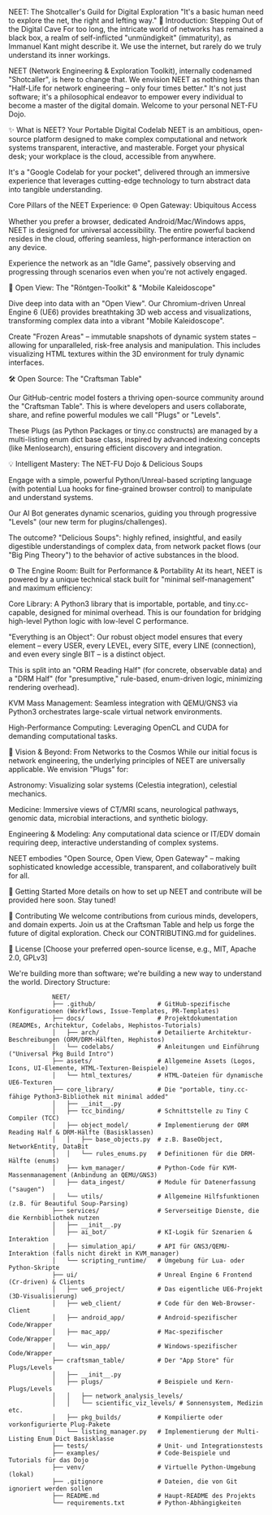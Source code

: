 NEET: The Shotcaller's Guild for Digital Exploration
"It's a basic human need to explore the net, the right and lefting way."
🌌 Introduction: Stepping Out of the Digital Cave
For too long, the intricate world of networks has remained a black box, a realm of self-inflicted "unmündigkeit" (immaturity), as Immanuel Kant might describe it. We use the internet, but rarely do we truly understand its inner workings.

NEET (Network Engineering & Exploration Toolkit), internally codenamed "Shotcaller", is here to change that. We envision NEET as nothing less than "Half-Life for network engineering – only four times better." It's not just software; it's a philosophical endeavor to empower every individual to become a master of the digital domain. Welcome to your personal NET-FU Dojo.

✨ What is NEET? Your Portable Digital Codelab
NEET is an ambitious, open-source platform designed to make complex computational and network systems transparent, interactive, and masterable. Forget your physical desk; your workplace is the cloud, accessible from anywhere.

It's a "Google Codelab for your pocket", delivered through an immersive experience that leverages cutting-edge technology to turn abstract data into tangible understanding.

Core Pillars of the NEET Experience:
🌐 Open Gateway: Ubiquitous Access

Whether you prefer a browser, dedicated Android/Mac/Windows apps, NEET is designed for universal accessibility. The entire powerful backend resides in the cloud, offering seamless, high-performance interaction on any device.

Experience the network as an "Idle Game", passively observing and progressing through scenarios even when you're not actively engaged.

🔬 Open View: The "Röntgen-Toolkit" & "Mobile Kaleidoscope"

Dive deep into data with an "Open View". Our Chromium-driven Unreal Engine 6 (UE6) provides breathtaking 3D web access and visualizations, transforming complex data into a vibrant "Mobile Kaleidoscope".

Create "Frozen Areas" – immutable snapshots of dynamic system states – allowing for unparalleled, risk-free analysis and manipulation. This includes visualizing HTML textures within the 3D environment for truly dynamic interfaces.

🛠️ Open Source: The "Craftsman Table"

Our GitHub-centric model fosters a thriving open-source community around the "Craftsman Table". This is where developers and users collaborate, share, and refine powerful modules we call "Plugs" or "Levels".

These Plugs (as Python Packages or tiny.cc constructs) are managed by a multi-listing enum dict base class, inspired by advanced indexing concepts (like Menlosearch), ensuring efficient discovery and integration.

💡 Intelligent Mastery: The NET-FU Dojo & Delicious Soups

Engage with a simple, powerful Python/Unreal-based scripting language (with potential Lua hooks for fine-grained browser control) to manipulate and understand systems.

Our AI Bot generates dynamic scenarios, guiding you through progressive "Levels" (our new term for plugins/challenges).

The outcome? "Delicious Soups": highly refined, insightful, and easily digestible understandings of complex data, from network packet flows (our "Big Ping Theory") to the behavior of active substances in the blood.

⚙️ The Engine Room: Built for Performance & Portability
At its heart, NEET is powered by a unique technical stack built for "minimal self-management" and maximum efficiency:

Core Library: A Python3 library that is importable, portable, and tiny.cc-capable, designed for minimal overhead. This is our foundation for bridging high-level Python logic with low-level C performance.

"Everything is an Object": Our robust object model ensures that every element – every USER, every LEVEL, every SITE, every LINE (connection), and even every single BIT – is a distinct object.

This is split into an "ORM Reading Half" (for concrete, observable data) and a "DRM Half" (for "presumptive," rule-based, enum-driven logic, minimizing rendering overhead).

KVM Mass Management: Seamless integration with QEMU/GNS3 via Python3 orchestrates large-scale virtual network environments.

High-Performance Computing: Leveraging OpenCL and CUDA for demanding computational tasks.

🔭 Vision & Beyond: From Networks to the Cosmos
While our initial focus is network engineering, the underlying principles of NEET are universally applicable. We envision "Plugs" for:

Astronomy: Visualizing solar systems (Celestia integration), celestial mechanics.

Medicine: Immersive views of CT/MRI scans, neurological pathways, genomic data, microbial interactions, and synthetic biology.

Engineering & Modeling: Any computational data science or IT/EDV domain requiring deep, interactive understanding of complex systems.

NEET embodies "Open Source, Open View, Open Gateway" – making sophisticated knowledge accessible, transparent, and collaboratively built for all.

🚀 Getting Started
More details on how to set up NEET and contribute will be provided here soon. Stay tuned!

🤝 Contributing
We welcome contributions from curious minds, developers, and domain experts. Join us at the Craftsman Table and help us forge the future of digital exploration. Check our CONTRIBUTING.md for guidelines.

📜 License
[Choose your preferred open-source license, e.g., MIT, Apache 2.0, GPLv3]

We're building more than software; we're building a new way to understand the world.
Directory Structure:

                NEET/
                ├── .github/                 # GitHub-spezifische Konfigurationen (Workflows, Issue-Templates, PR-Templates)
                ├── docs/                    # Projektdokumentation (READMEs, Architektur, Codelabs, Hephistos-Tutorials)
                │   ├── arch/                # Detailierte Architektur-Beschreibungen (ORM/DRM-Hälften, Hephistos)
                │   └── codelabs/            # Anleitungen und Einführung ("Universal Pkg Build Intro")
                ├── assets/                  # Allgemeine Assets (Logos, Icons, UI-Elemente, HTML-Texturen-Beispiele)
                │   └── html_textures/       # HTML-Dateien für dynamische UE6-Texturen
                ├── core_library/            # Die "portable, tiny.cc-fähige Python3-Bibliothek mit minimal added"
                │   ├── __init__.py
                │   ├── tcc_binding/         # Schnittstelle zu Tiny C Compiler (TCC)
                │   ├── object_model/        # Implementierung der ORM Reading Half & DRM-Hälfte (Basisklassen)
                │   │   ├── base_objects.py  # z.B. BaseObject, NetworkEntity, DataBit
                │   │   └── rules_enums.py   # Definitionen für die DRM-Hälfte (enums)
                │   ├── kvm_manager/         # Python-Code für KVM-Massenmanagement (Anbindung an QEMU/GNS3)
                │   ├── data_ingest/         # Module für Datenerfassung ("saugen")
                │   └── utils/               # Allgemeine Hilfsfunktionen (z.B. für Beautiful Soup-Parsing)
                ├── services/                # Serverseitige Dienste, die die Kernbibliothek nutzen
                │   ├── __init__.py
                │   ├── ai_bot/              # KI-Logik für Szenarien & Interaktion
                │   ├── simulation_api/      # API für GNS3/QEMU-Interaktion (falls nicht direkt in KVM_manager)
                │   └── scripting_runtime/   # Umgebung für Lua- oder Python-Skripte
                ├── ui/                      # Unreal Engine 6 Frontend (Cr-driven) & Clients
                │   ├── ue6_project/         # Das eigentliche UE6-Projekt (3D-Visualisierung)
                │   ├── web_client/          # Code für den Web-Browser-Client
                │   ├── android_app/         # Android-spezifischer Code/Wrapper
                │   ├── mac_app/             # Mac-spezifischer Code/Wrapper
                │   └── win_app/             # Windows-spezifischer Code/Wrapper
                ├── craftsman_table/         # Der "App Store" für Plugs/Levels
                │   ├── __init__.py
                │   ├── plugs/               # Beispiele und Kern-Plugs/Levels
                │   │   ├── network_analysis_levels/
                │   │   └── scientific_viz_levels/ # Sonnensystem, Medizin etc.
                │   ├── pkg_builds/          # Kompilierte oder vorkonfigurierte Plug-Pakete
                │   └── listing_manager.py   # Implementierung der Multi-Listing Enum Dict Basisklasse
                ├── tests/                   # Unit- und Integrationstests
                ├── examples/                # Code-Beispiele und Tutorials für das Dojo
                ├── venv/                    # Virtuelle Python-Umgebung (lokal)
                ├── .gitignore               # Dateien, die von Git ignoriert werden sollen
                ├── README.md                # Haupt-README des Projekts
                └── requirements.txt         # Python-Abhängigkeiten

